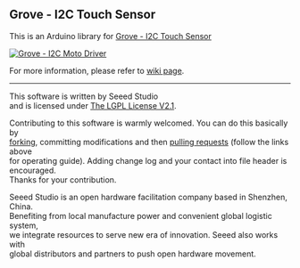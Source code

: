 Grove - I2C Touch Sensor
------------------------

This is an Arduino library for [Grove - I2C Touch Sensor](http://www.seeedstudio.com/depot/grove-i2c-touch-sensor-p-840.html?cPath=85_94)

[![Grove - I2C Moto Driver](http://www.seeedstudio.com/depot/bmz_cache/f/f8dd81ece9e1b6cd1f37c8a245f4e5ba.image.114x85.jpg)](http://www.seeedstudio.com/depot/grove-i2c-touch-sensor-p-840.html?cPath=85_94)

For more information, please refer to [wiki page](http://www.seeedstudio.com/wiki/Grove_-_I2C_Touch_Sensor).

----

This software is written by Seeed Studio<br>
and is licensed under [The LGPL License V2.1](http://www.seeedstudio.com/wiki/Grove_-_I2C_Motor_Driver_V1.1). 

Contributing to this software is warmly welcomed. You can do this basically by<br>
[forking](https://help.github.com/articles/fork-a-repo), committing modifications and then [pulling requests](https://help.github.com/articles/using-pull-requests) (follow the links above<br>
for operating guide). Adding change log and your contact into file header is encouraged.<br>
Thanks for your contribution.

Seeed Studio is an open hardware facilitation company based in Shenzhen, China. <br>
Benefiting from local manufacture power and convenient global logistic system, <br>
we integrate resources to serve new era of innovation. Seeed also works with <br>
global distributors and partners to push open hardware movement.<br>






